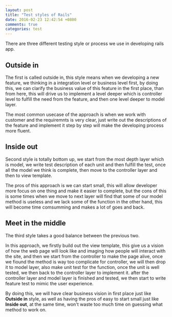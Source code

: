 ```yaml
---
layout: post
title: "Test styles of Rails"
date: 2016-02-23 12:42:54 +0800
comments: true
categories: test
---
```

There are three different testing style or process we use in developing rails app.

<h2>Outside in</h2>
The first is called outside in, this style means when we developing a new feature, we thinking in a integration level or business level first, by doing this, we can clarify the business value of this feature in the first place, than from here, this will drive us to implement a level deeper which is controller level to fulfill the need from the feature, and then one level deeper to model layer.  

The most common usecase of the approach is when we work with customer and the requiremnts is very clear, just write out the descriptions of the feature and implement it step by step will make the developing process more fluent.

<!-- more -->

<h2>Inside out</h2>
Second style is totally bottom up, we start from the most depth layer which is model, we write test description of each unit and then fulfill the test, once all the model we think is complete, then move to the controller layer and then to view template.

The pros of this approach is we can start small, this will allow developer more focus on one thing and make it easier to complete, but the cons of this is some times when we move to next layer will find that some of our model method is useless and we lack some of the function in the other hand, this will become time comsumming and makes a lot of goes and back.

<h2>Meet in the middle</h2>
The third style takes a good balance between the previous two.

In this approach, we firstly build out the view template, this give us a vision of how the web page will look like and imaging how people will interact with the site, and then we start from the controller to make the page alive, once we fiound the method is way too complicate for controller, we will then drop it to model layer, also make unit test for the function, once the unit is well tested, we then back to the controller layer to implement it. after the controller layer and model layer is finished and tested, we then start to write feature test to mimic the user experience.

By doing this, we will have clear business vision in first place just like <strong>Outside in</strong> style, as well as having the pros of easy to start small just like <strong>Inside out</strong>, at the same time, won't waste too much time on guessing what method to work on.
